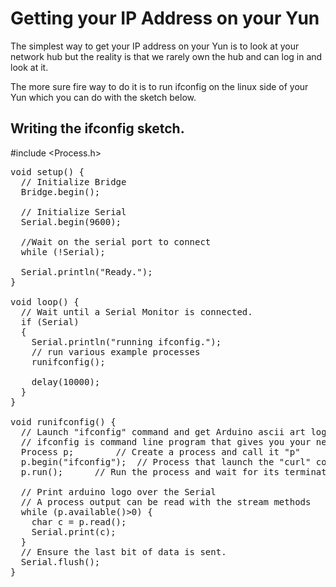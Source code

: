 # Getting your IP Address on your Yun

The simplest way to get your IP address on your Yun is to look at your network hub but the reality is that we rarely own the hub and can log in and look at it. 

The more sure fire way to do it is to run ifconfig on the linux side of your Yun which you can do with the sketch below. 

## Writing the ifconfig sketch. 

#include <Process.h>
<pre>
void setup() {
  // Initialize Bridge
  Bridge.begin();

  // Initialize Serial
  Serial.begin(9600);
  
  //Wait on the serial port to connect
  while (!Serial);

  Serial.println("Ready.");
}

void loop() {
  // Wait until a Serial Monitor is connected.
  if (Serial)
  {
    Serial.println("running ifconfig.");
    // run various example processes
    runifconfig();
    
    delay(10000);
  }
}

void runifconfig() {
  // Launch "ifconfig" command and get Arduino ascii art logo from the network
  // ifconfig is command line program that gives you your network configuration information.
  Process p;        // Create a process and call it "p"
  p.begin("ifconfig");  // Process that launch the "curl" command
  p.run();      // Run the process and wait for its termination

  // Print arduino logo over the Serial
  // A process output can be read with the stream methods
  while (p.available()>0) {
    char c = p.read();
    Serial.print(c);
  }
  // Ensure the last bit of data is sent.
  Serial.flush();
}
</pre>